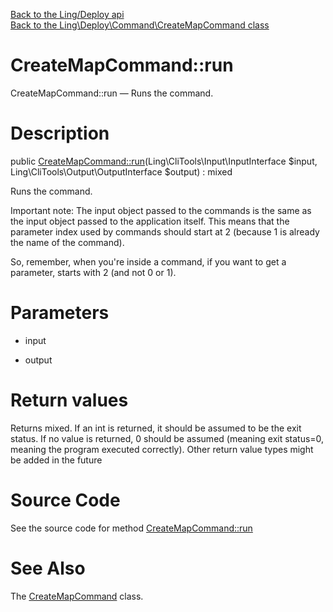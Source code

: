 [Back to the Ling/Deploy api](https://github.com/lingtalfi/Deploy/blob/master/doc/api/Ling/Deploy.md)<br>
[Back to the Ling\Deploy\Command\CreateMapCommand class](https://github.com/lingtalfi/Deploy/blob/master/doc/api/Ling/Deploy/Command/CreateMapCommand.md)


CreateMapCommand::run
================



CreateMapCommand::run — Runs the command.




Description
================


public [CreateMapCommand::run](https://github.com/lingtalfi/Deploy/blob/master/doc/api/Ling/Deploy/Command/CreateMapCommand/run.md)(Ling\CliTools\Input\InputInterface $input, Ling\CliTools\Output\OutputInterface $output) : mixed




Runs the command.

Important note:
The input object passed to the commands is the same as the input object passed to the application itself.
This means that the parameter index used by commands should start at 2 (because 1 is already the name of the command).

So, remember, when you're inside a command, if you want to get a parameter, starts with 2 (and not 0 or 1).




Parameters
================


- input

    

- output

    


Return values
================

Returns mixed.
If an int is returned, it should be assumed to be the exit status.
If no value is returned, 0 should be assumed (meaning exit status=0, meaning the program executed correctly).
Other return value types might be added in the future







Source Code
===========
See the source code for method [CreateMapCommand::run](https://github.com/lingtalfi/Deploy/blob/master/Command/CreateMapCommand.php#L46-L147)


See Also
================

The [CreateMapCommand](https://github.com/lingtalfi/Deploy/blob/master/doc/api/Ling/Deploy/Command/CreateMapCommand.md) class.



